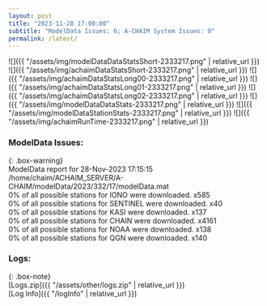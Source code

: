 ```yaml
---
layout: post
title: "2023-11-28 17:00:00"
subtitle: "ModelData Issues: 6; A-CHAIM System Issues: 0"
permalink: /latest/
---
```


![]({{ "/assets/img/modelDataDataStatsShort-2333217.png" | relative_url }})
![]({{ "/assets/img/achaimDataStatsShort-2333217.png" | relative_url }})
![]({{ "/assets/img/achaimDataStatsLong00-2333217.png" | relative_url }})
![]({{ "/assets/img/achaimDataStatsLong01-2333217.png" | relative_url }})
![]({{ "/assets/img/achaimDataStatsLong02-2333217.png" | relative_url }})
![]({{ "/assets/img/modelDataDataStats-2333217.png" | relative_url }})
![]({{ "/assets/img/modelDataStationStats-2333217.png" | relative_url }})
![]({{ "/assets/img/achaimRunTime-2333217.png" | relative_url }})


### ModelData Issues:  
  
{: .box-warning}  
 ModelData report for 28-Nov-2023 17:15:15   
 /home/chaim/ACHAIM_SERVER/A-CHAIM/modelData/2023/332/17/modelData.mat   
 0% of all possible stations for IONO were downloaded. x585   
 0% of all possible stations for SENTINEL were downloaded. x40   
 0% of all possible stations for KASI were downloaded. x137   
 0% of all possible stations for CHAIN were downloaded. x4161   
 0% of all possible stations for NOAA were downloaded. x138   
 0% of all possible stations for QGN were downloaded. x140   
  


### Logs:  
  
{: .box-note}  
[Logs.zip]({{ "/assets/other/logs.zip" | relative_url }})  
[Log Info]({{ "/logInfo" | relative_url }})  
